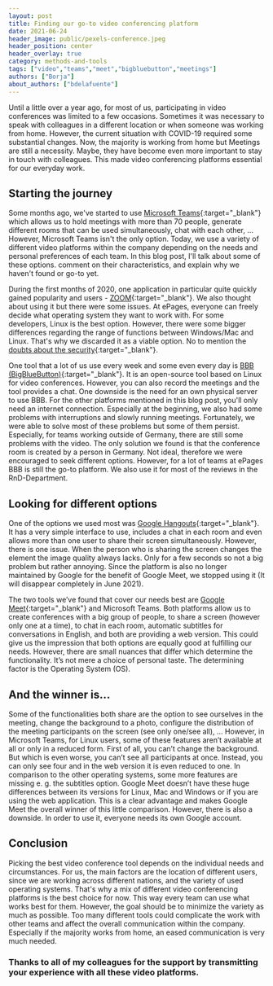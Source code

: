 ```yaml
---
layout: post
title: Finding our go-to video conferencing platform 
date: 2021-06-24
header_image: public/pexels-conference.jpeg
header_position: center
header_overlay: true
category: methods-and-tools
tags: ["video","teams","meet","bigbluebutton","meetings"]
authors: ["Borja"]
about_authors: ["bdelafuente"]
---
```


Until a little over a year ago, for most of us, participating in video conferences was limited to a few occasions.
Sometimes it was necessary to speak with colleagues in a different location or when someone was working from home.
However, the current situation with COVID-19 required some substantial changes. 
Now, the majority is working from home but Meetings are still a necessity.
Maybe, they have become even more important to stay in touch with colleagues. 
This made video conferencing platforms essential for our everyday work.

## Starting the journey

Some months ago, we've started to use [Microsoft Teams](https://www.microsoft.com/de-de/microsoft-teams/group-chat-software){:target="_blank"} which allows us to hold meetings with more than 70 people, generate different rooms that can be used simultaneously, chat with each other, … 
However, Microsoft Teams isn't the only option. 
Today, we use a variety of different video platforms within the company depending on the needs and personal preferences of each team.
In this blog post, I'll talk about some of these options. comment on their characteristics, and explain why we haven't found or go-to yet.

During the first months of 2020, one application in particular quite quickly gained popularity and users - [ZOOM](https://zoom.us/){:target="_blank"}.
We also thought about using it but there were some issues. 
At ePages, everyone can freely decide what operating system they want to work with.
For some developers, Linux is the best option.
However, there were some bigger differences regarding the range of functions between Windows/Mac and Linux.
That's why we discarded it as a viable option. 
No to mention the [doubts about the security](https://www.youtube.com/watch?v=K7hIrw1BUck){:target="_blank"}. 

One tool that a lot of us use every week and some even every day is [BBB (BigBlueButton)](https://bigbluebutton.org/){:target="_blank"}.
It is an open-source tool based on Linux for video conferences.
However, you can also record the meetings and the tool provides a chat.
One downside is the need for an own physical server to use BBB.
For the other platforms mentioned in this blog post, you'll only need an internet connection.
Especially at the beginning, we also had some problems with interruptions and slowly running meetings.
Fortunately, we were able to solve most of these problems but some of them persist.
Especially, for teams working outside of Germany, there are still some problems with the video.
The only solution we found is that the conference room is created by a person in Germany.
Not ideal, therefore we were encouraged to seek different options.
However, for a lot of teams at ePages BBB is still the go-to platform.
We also use it for most of the reviews in the RnD-Department.

## Looking for different options

One of the options we used most was [Google Hangouts](https://hangouts.google.com/){:target="_blank"}.
It has a very simple interface to use, includes a chat in each room and even allows more than one user to share their screen simultaneously.
However, there is one issue.
When the person who is sharing the screen changes the element the image quality always lacks. 
Only for a few seconds so not a big problem but rather annoying.
Since the platform is also no longer maintained by Google for the benefit of Google Meet, we stopped using it (It will disappear completely in June 2021).

The two tools we’ve found that cover our needs best are [Google Meet](https://apps.google.com/meet/){:target="_blank"} and Microsoft Teams.
Both platforms allow us to create conferences with a big group of people, to share a screen (however only one at a time), to chat in each room, automatic subtitles for conversations in English, and both are providing a web version.
This could give us the impression that both options are equally good at fulfilling our needs.
However, there are small nuances that differ which determine the functionality.
It’s not mere a choice of personal taste. 
The determining factor is the Operating System (OS).

## And the winner is…

Some of the functionalities both share are the option to see ourselves in the meeting, change the background to a photo, configure the distribution of the meeting participants on the screen (see only one/see all), ...
However, in Microsoft Teams, for Linux users, some of these features aren’t available at all or only in a reduced form. 
First of all, you can’t change the background. 
But which is even worse, you can’t see all participants at once.
Instead, you can only see four and in the web version it is even reduced to one.
In comparison to the other operating systems, some more features are missing e. g. the subtitles option.
Google Meet doesn’t have these huge differences between its versions for Linux, Mac and Windows or if you are using the web application.
This is a clear advantage and makes Google Meet the overall winner of this little comparison.
However, there is also a downside. 
In order to use it, everyone needs its own Google account.

## Conclusion

Picking the best video conference tool depends on the individual needs and circumstances.
For us, the main factors are the location of different users, since we are working across different nations, and the variety of used operating systems. 
That's why a mix of different video conferencing platforms is the best choice for now.
This way every team can use what works best for them. 
However, the goal should be to minimize the variety as much as possible. 
Too many different tools could complicate the work with other teams and affect the overall communication within the company.
Especially if the majority works from home, an eased communication is very much needed.

### Thanks to all of my colleagues for the support by transmitting your experience with all these video platforms.
